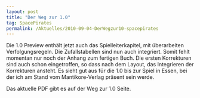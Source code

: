 ```yaml
---
layout: post
title: "Der Weg zur 1.0"
tag: SpacePirates
permalink: /Aktuelles/2010-09-04-DerWegzur10-spacepirates
---
```


Die 1.0 Preview enthält jetzt auch das Spielleiterkapitel, mit überarbeiten Verfolgungsregeln. Die Zufallstabellen sind nun auch integriert. Somit fehlt momentan nur noch der Anhang zum fertigen Buch. Die ersten Korrekturen sind auch schon eingetroffen, so dass nach dem Layout, das Integrieren der Korrekturen ansteht. Es sieht gut aus für die 1.0 bis zur Spiel in Essen, bei der ich am Stand vom Mantikore-Verlag präsent sein werde.

Das aktuelle PDF gibt es auf der Weg zur 1.0 Seite.


